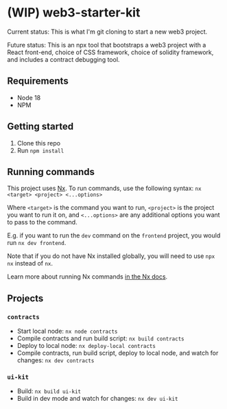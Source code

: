 # (WIP) web3-starter-kit

Current status: This is what I'm git cloning to start a new web3 project.

Future status: This is an npx tool that bootstraps a web3 project with a React front-end, choice of CSS framework, choice of solidity framework, and includes a contract debugging tool.

## Requirements

- Node 18
- NPM

## Getting started

1. Clone this repo
2. Run `npm install`

## Running commands

This project uses [Nx](https://nx.dev). To run commands, use the following syntax: `nx <target> <project> <...options>`

Where `<target>` is the command you want to run, `<project>` is the project you want to run it on, and `<...options>` are any additional options you want to pass to the command.

E.g. if you want to run the `dev` command on the `frontend` project, you would run `nx dev frontend`.

Note that if you do not have Nx installed globally, you will need to use `npx nx` instead of `nx`.

Learn more about running Nx commands [in the Nx docs](https://nx.dev/core-features/run-tasks).

## Projects

### `contracts`

- Start local node: `nx node contracts`
- Compile contracts and run build script: `nx build contracts`
- Deploy to local node: `nx deploy-local contracts`
- Compile contracts, run build script, deploy to local node, and watch for changes: `nx dev contracts`

### `ui-kit`

- Build: `nx build ui-kit`
- Build in dev mode and watch for changes: `nx dev ui-kit`